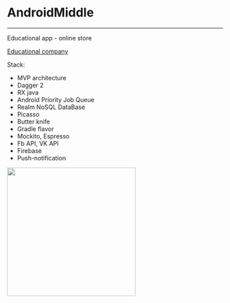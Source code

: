 # AndroidMiddle
____
Educational app - online store

[Educational company](http://skill-branch.ru)

Stack:
- MVP architecture
- Dagger 2
- RX java
- Android Priority Job Queue
- Realm NoSQL DataBase
- Picasso
- Butter knife
- Gradle flavor
- Mockito, Espresso
- Fb API, VK API
- Firebase
- Push-notification


<img src="https://s3-us-west-2.amazonaws.com/udacity-profiles/production/projects/10912063222-project-c3832c4a7c54dd65bafd5c3b563384a6.jpeg?t=1528350138906" width="300">
